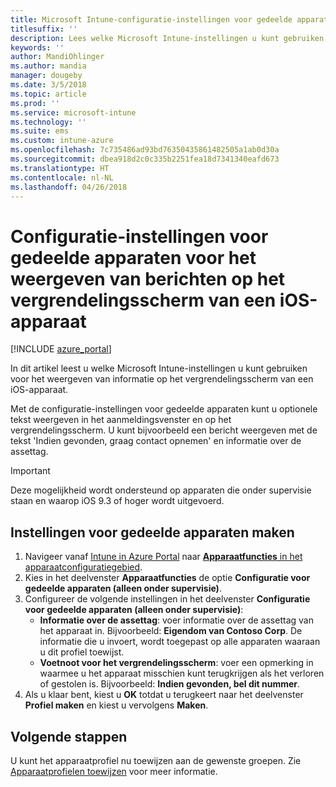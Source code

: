 ```yaml
---
title: Microsoft Intune-configuratie-instellingen voor gedeelde apparaten voor iOS
titlesuffix: ''
description: Lees welke Microsoft Intune-instellingen u kunt gebruiken voor het weergeven van informatie op het vergrendelingsscherm van een iOS-apparaat.
keywords: ''
author: MandiOhlinger
ms.author: mandia
manager: dougeby
ms.date: 3/5/2018
ms.topic: article
ms.prod: ''
ms.service: microsoft-intune
ms.technology: ''
ms.suite: ems
ms.custom: intune-azure
ms.openlocfilehash: 7c735486ad93bd76350435861482505a1ab0d30a
ms.sourcegitcommit: dbea918d2c0c335b2251fea18d7341340eafd673
ms.translationtype: HT
ms.contentlocale: nl-NL
ms.lasthandoff: 04/26/2018
---
```

# <a name="shared-device-configuration-settings-to-display-messages-on-the-ios-device-lock-screen"></a>Configuratie-instellingen voor gedeelde apparaten voor het weergeven van berichten op het vergrendelingsscherm van een iOS-apparaat

[!INCLUDE [azure_portal](./includes/azure_portal.md)]

In dit artikel leest u welke Microsoft Intune-instellingen u kunt gebruiken voor het weergeven van informatie op het vergrendelingsscherm van een iOS-apparaat.

Met de configuratie-instellingen voor gedeelde apparaten kunt u optionele tekst weergeven in het aanmeldingsvenster en op het vergrendelingsscherm. U kunt bijvoorbeeld een bericht weergeven met de tekst 'Indien gevonden, graag contact opnemen' en informatie over de assettag. 

>[!IMPORTANT]
> Deze mogelijkheid wordt ondersteund op apparaten die onder supervisie staan en waarop iOS 9.3 of hoger wordt uitgevoerd.

## <a name="create-shared-device-settings"></a>Instellingen voor gedeelde apparaten maken

1. Navigeer vanaf [Intune in Azure Portal](https://portal.azure.com) naar [ **Apparaatfuncties** in het apparaatconfiguratiegebied](device-features-configure.md). 
1. Kies in het deelvenster **Apparaatfuncties** de optie **Configuratie voor gedeelde apparaten (alleen onder supervisie)**.
2. Configureer de volgende instellingen in het deelvenster **Configuratie voor gedeelde apparaten (alleen onder supervisie)**:
    - **Informatie over de assettag**: voer informatie over de assettag van het apparaat in. Bijvoorbeeld: **Eigendom van Contoso Corp**. De informatie die u invoert, wordt toegepast op alle apparaten waaraan u dit profiel toewijst.
    - **Voetnoot voor het vergrendelingsscherm**: voer een opmerking in waarmee u het apparaat misschien kunt terugkrijgen als het verloren of gestolen is. Bijvoorbeeld: **Indien gevonden, bel dit nummer**.
3. Als u klaar bent, kiest u **OK** totdat u terugkeert naar het deelvenster **Profiel maken** en kiest u vervolgens **Maken**. 


## <a name="next-steps"></a>Volgende stappen

U kunt het apparaatprofiel nu toewijzen aan de gewenste groepen. Zie [Apparaatprofielen toewijzen](device-profile-assign.md) voor meer informatie.
